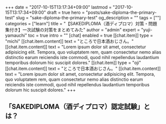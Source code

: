 +++
date = "2017-10-15T13:17:34+09:00"
lastmod = "2017-10-15T13:17:34+09:00"
draft = true
hero = "posts/sake-diploma-the-primary-test"
slug = "sake-diploma-the-primary-test"
og_description = ""
tags = [""]
categories = ["learn"]
title = "【SAKEDIPLOMA（酒ディプロマ）対策・問題集付き】一次試験の対策をまとめてみた"
author = "admin"
expert = "yuji-yamauchi"
toc = true
intro = ""
[chat]
  enabled = true
  [[chat.item]]
    type = "michi"
    [[chat.item.content]]
      text = "ところで日本酒おじさん。"
    [[chat.item.content]]
      text = "Lorem ipsum dolor sit amet, consectetur adipisicing elit. Tempora, quo voluptatem rem, quam consectetur nemo alias distinctio earum reiciendis iste commodi, quod nihil repellendus laudantium temporibus dolorum hic suscipit dolores."
  [[chat.item]]
    type = "oji"
    [[chat.item.content]]
      text = "ところで日本酒おじさん。"
    [[chat.item.content]]
      text = "Lorem ipsum dolor sit amet, consectetur adipisicing elit. Tempora, quo voluptatem rem, quam consectetur nemo alias distinctio earum reiciendis iste commodi, quod nihil repellendus laudantium temporibus dolorum hic suscipit dolores."
+++

## 「SAKEDIPLOMA（酒ディプロマ）認定試験」とは？
## 






